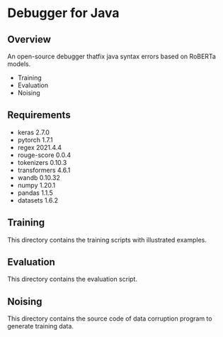 # Debugger for Java

## Overview
An open-source debugger thatfix java syntax errors based on RoBERTa models. 

- Training
- Evaluation
- Noising

## Requirements
- keras                     2.7.0 
- pytorch                   1.7.1 
- regex                     2021.4.4 
- rouge-score               0.0.4 
- tokenizers                0.10.3 
- transformers              4.6.1 
- wandb                     0.10.32  
- numpy                     1.20.1 
- pandas                    1.1.5 
- datasets                  1.6.2  


## Training

This directory contains the training scripts with illustrated examples.

## Evaluation

This directory contains the evaluation script.

## Noising

This directory contains the source code of data corruption program to generate training data. 
